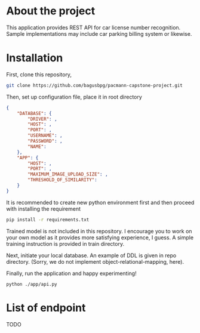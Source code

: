 # About the project
This application provides REST API for car license number recognition. Sample implementations may include car parking billing system or likewise.
# Installation
First, clone this repository,
```bash
git clone https://github.com/bagusbpg/pacmann-capstone-project.git
```
Then, set up configuration file, place it in root directory
```json
{
    "DATABASE": {
        "DRIVER": ,
        "HOST": ,
        "PORT": ,
        "USERNAME": ,
        "PASSWORD": ,
        "NAME":
    },
    "APP": {
        "HOST": ,
        "PORT": ,
        "MAXIMUM_IMAGE_UPLOAD_SIZE": ,
        "THRESHOLD_OF_SIMILARITY":
    }
}
```
It is recommended to create new python environment first and then proceed with installing the requirement
```bash
pip install -r requirements.txt
```
Trained model is not included in this repository. I encourage you to work on your own model as it provides more satisfying experience, I guess. A simple training instruction is provided in train directory.


Next, initiate your local database. An example of DDL is given in repo directory. (Sorry, we do not implement object-relational-mapping, here).


Finally, run the application and happy experimenting!
```
python ./app/api.py
```
# List of endpoint
TODO